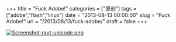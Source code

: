 +++
title = "Fuck Adobe!"
categories = ["原创"]
tags = ["adobe","flash","linux"]
date = "2013-08-13 00:00:00"
slug = "Fuck Adobe!"
url = "/2013/08/13/fuck-adobe/"
draft = false
+++

[![Screenshot-rxvt-unicode.png](/static/wp-content/uploads/2013/08/Screenshot-rxvt-unicode.png)](/static/wp-content/uploads/2013/08/Screenshot-rxvt-unicode.png)
